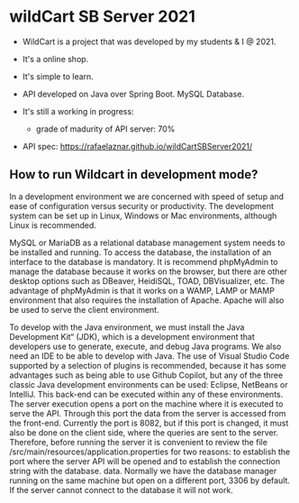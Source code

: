# wildCart SB Server 2021


* WildCart is a project that was developed by my students & I @ 2021.
* It's a online shop.
* It's simple to learn.
* API developed on Java over Spring Boot. MySQL Database.
* It's still a working in progress:
  * grade of madurity of API server: 70%


* API spec: https://rafaelaznar.github.io/wildCartSBServer2021/ 


## How to run Wildcart in development mode?

In a development environment we are concerned with speed of setup and ease of configuration versus security or productivity. The development system can be set up in Linux, Windows or Mac environments, although Linux is recommended.

MySQL or MariaDB as a relational database management system needs to be installed and running. To access the database, the installation of an interface to the database is mandatory. It is recommend phpMyAdmin to manage the database because it works on the browser, but there are other desktop options such as DBeaver, HeidiSQL, TOAD, DBVisualizer, etc. The advantage of phpMyAdmin is that it works on a WAMP, LAMP or MAMP environment that also requires the installation of Apache. Apache will also be used to serve the client environment. 

To develop with the Java environment, we must install the Java Development Kit“ (JDK), which is a development environment that developers use to generate, execute, and debug Java programs. We also need an IDE to be able to develop with Java. The use of Visual Studio Code supported by a selection of plugins is recommended, because it has some advantages such as being able to use Github Copilot, but any of the three classic Java development environments can be used: Eclipse, NetBeans or IntelliJ. This back-end can be executed within any of these environments. The server execution opens a port on the machine where it is executed to serve the API. Through this port the data from the server is accessed from the front-end. Currently the port is 8082, but if this port is changed, it must also be done on the client side, where the queries are sent to the server. Therefore, before running the server it is convenient to review the file /src/main/resources/application.properties for two reasons: to establish the port where the server API will be opened and to establish the connection string with the database. data. Normally we have the database manager running on the same machine but open on a different port, 3306 by default. If the server cannot connect to the database it will not work.

